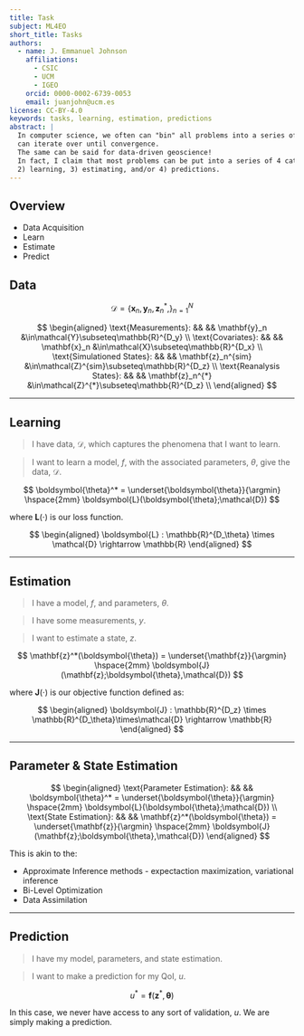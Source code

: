 ```yaml
---
title: Task
subject: ML4EO
short_title: Tasks
authors:
  - name: J. Emmanuel Johnson
    affiliations:
      - CSIC
      - UCM
      - IGEO
    orcid: 0000-0002-6739-0053
    email: juanjohn@ucm.es
license: CC-BY-4.0
keywords: tasks, learning, estimation, predictions
abstract: |
  In computer science, we often can "bin" all problems into a series of sub-problems that we 
  can iterate over until convergence. 
  The same can be said for data-driven geoscience! 
  In fact, I claim that most problems can be put into a series of 4 categories: 1) data acquisition,
  2) learning, 3) estimating, and/or 4) predictions. 
---
```



## Overview


* Data Acquisition
* Learn
* Estimate
* Predict

## Data

$$
\mathcal{D} = \left\{ \mathbf{x}_n, \mathbf{y}_n, \mathbf{z}_n^*, \right\}_{n=1}^N
$$

$$
\begin{aligned}
\text{Measurements}: && &&
\mathbf{y}_n &\in\mathcal{Y}\subseteq\mathbb{R}^{D_y} \\
\text{Covariates}: && &&
\mathbf{x}_n &\in\mathcal{X}\subseteq\mathbb{R}^{D_x} \\
\text{Simulationed States}: && &&
\mathbf{z}_n^{sim} &\in\mathcal{Z}^{sim}\subseteq\mathbb{R}^{D_z} \\
\text{Reanalysis States}: && &&
\mathbf{z}_n^{*} &\in\mathcal{Z}^{*}\subseteq\mathbb{R}^{D_z} \\
\end{aligned}
$$


***
## Learning

> I have data, $\mathcal{D}$, which captures the phenomena that I want to learn.

> I want to learn a model, $f$, with the associated parameters, $\theta$, give the data, $\mathcal{D}$.



$$
\boldsymbol{\theta}^* = \underset{\boldsymbol{\theta}}{\argmin}
\hspace{2mm}
\boldsymbol{L}(\boldsymbol{\theta};\mathcal{D})
$$

where $\boldsymbol{L}(\cdot)$ is our loss function.

$$
\begin{aligned}
\boldsymbol{L} : \mathbb{R}^{D_\theta} \times \mathcal{D} \rightarrow \mathbb{R}
\end{aligned}
$$


***
## Estimation

> I have a model, $f$, and parameters, $\theta$.

> I have some measurements, $y$.

> I want to estimate a state, $z$.

$$
\mathbf{z}^*(\boldsymbol{\theta}) = \underset{\mathbf{z}}{\argmin}
\hspace{2mm}
\boldsymbol{J}(\mathbf{z};\boldsymbol{\theta},\mathcal{D})
$$

where $\boldsymbol{J}(\cdot)$ is our objective function defined as:

$$
\begin{aligned}
\boldsymbol{J} : \mathbb{R}^{D_z} \times \mathbb{R}^{D_\theta}\times\mathcal{D} \rightarrow \mathbb{R}
\end{aligned}
$$

***
## Parameter & State Estimation


$$
\begin{aligned}
\text{Parameter Estimation}: && &&
\boldsymbol{\theta}^* = \underset{\boldsymbol{\theta}}{\argmin}
\hspace{2mm}
\boldsymbol{L}(\boldsymbol{\theta};\mathcal{D}) \\
\text{State Estimation}: && &&
\mathbf{z}^*(\boldsymbol{\theta}) = \underset{\mathbf{z}}{\argmin}
\hspace{2mm}
\boldsymbol{J}(\mathbf{z};\boldsymbol{\theta},\mathcal{D})
\end{aligned}
$$

This is akin to the:
* Approximate Inference methods - expectaction maximization, variational inference
* Bi-Level Optimization
* Data Assimilation


***
## Prediction

> I have my model, parameters, and state estimation.

> I want to make a prediction for my QoI, $u$.

$$
u^* = \boldsymbol{f}(\mathbf{z}^*, \boldsymbol{\theta})
$$

In this case, we never have access to any sort of validation, $u$.
We are simply making a prediction.